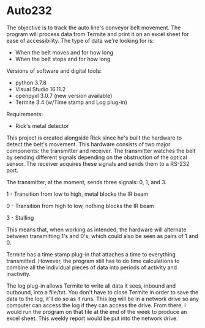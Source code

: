 # Auto232
The objective is to track the auto line's conveyor belt movement.
The program will process data from Termite and print it on an excel sheet for ease of accessibility.
The type of data we're looking for is:
- When the belt moves and for how long
- When the belt stops and for how long

Versions of software and digital tools:
- python 3.7.8
- Visual Studio 16.11.2
- openpyxl 3.0.7 (new version available)
- Termite 3.4 (w/Time stamp and Log plug-in)

Requirements:
- Rick's metal detector

This project is created alongside Rick since he's built the hardware to detect the belt's movement.
This hardware consists of two major components: the transmitter and receiver.
The transmitter watches the belt by sending different signals depending on the obstruction of the
optical sensor.
The receiver acquires these signals and sends them to a RS-232 port.

The transmitter, at the moment, sends three signals: 0, 1, and 3.

1 - Transition from low to high, metal blocks the IR beam

0 - Transition from high to low, nothing blocks the IR beam

3 - Stalling

This means that, when working as intended, the hardware will alternate between transmitting 1's and 0's;
which could also be seen as pairs of 1 and 0.

Termite has a time stamp plug-in that attaches a time to everything transmitted. However, the program 
still has to do time calculations to combine all the individual pieces of data into periods of activity
and inactivity.

The log plug-in allows Termite to write all data it sees, inbound and outbound, into a file/txt. You
don't have to close Termite in order to save the data to the log, it'll do so as it runs. This log will
be in a network drive so any computer can access the log if they can access the drive. From there, I 
would run the program on that file at the end of the week to produce an excel sheet. This weekly report
would be put into the network drive. 
